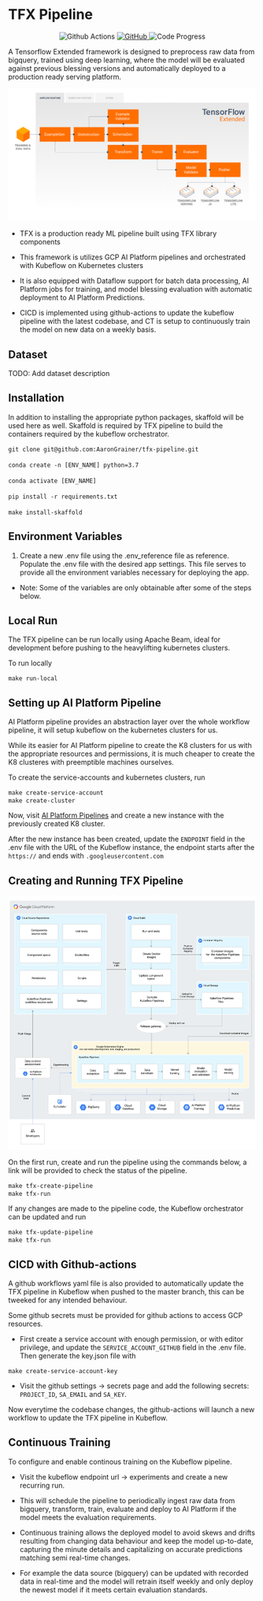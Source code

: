 # TFX Pipeline

<p align="center">
  <a>
    <img alt="Github Actions" src="https://github.com/AaronGrainer/tfx-kubeflow-pipeline/workflows/.github/workflows/tfx-pipeline.yaml/badge.svg">
  </a>
  <a href="https://github.com/aarongrainer/tfx-kubeflow-pipeline/blob/master/LICENSE">
    <img alt="GitHub" src="https://img.shields.io/github/license/aarongrainer/tfx-kubeflow-pipeline?color=blue">
  </a>
  <a>
    <img alt="Code Progress" src="https://img.shields.io/badge/Code-In%20Progress-yellow">
  </a>
</p>

A Tensorflow Extended framework is designed to preprocess raw data from bigquery, trained using deep learning, where the model will be evaluated against previous blessing versions and automatically deployed to a production ready serving platform.

![](docs/tensorflow-extended.png)

* TFX is a production ready ML pipeline built using TFX library components

* This framework is utilizes GCP AI Platform pipelines and orchestrated with Kubeflow on Kubernetes clusters 

* It is also equipped with Dataflow support for batch data processing, AI Platform jobs for training, and model blessing evaluation with automatic deployment to AI Platform Predictions.

* CICD is implemented using github-actions to update the kubeflow pipeline with the latest codebase, and CT is setup to continuously train the model on new data on a weekly basis.

## Dataset

TODO: Add dataset description

## Installation

In addition to installing the appropriate python packages, skaffold will be used here as well. Skaffold is required by TFX pipeline to build the containers required by the kubeflow orchestrator. 

```shell
git clone git@github.com:AaronGrainer/tfx-pipeline.git

conda create -n [ENV_NAME] python=3.7

conda activate [ENV_NAME]

pip install -r requirements.txt

make install-skaffold
```

## Environment Variables

1. Create a new .env file using the .env_reference file as reference. Populate the .env file with the desired app settings. This file serves to provide all the environment variables necessary for deploying the app.

* Note: Some of the variables are only obtainable after some of the steps below.

## Local Run

The TFX pipeline can be run locally using Apache Beam, ideal for development before pushing to the heavylifting kubernetes clusters. 

To run locally

```shell
make run-local
```

## Setting up AI Platform Pipeline

AI Platform pipeline provides an abstraction layer over the whole workflow pipeline, it will setup kubeflow on the kubernetes clusters for us. 

While its easier for AI Platform pipeline to create the K8 clusters for us with the appropriate resources and permissions, it is much cheaper to create the K8 clusteres with preemptible machines ourselves.

To create the service-accounts and kubernetes clusters, run

```shell
make create-service-account
make create-cluster
```

Now, visit [AI Platform Pipelines](https://console.cloud.google.com/ai-platform/pipelines) and create a new instance with the previously created K8 cluster.

After the new instance has been created, update the `ENDPOINT` field in the .env file with the URL of the Kubeflow instance, the endpoint starts after the `https://` and ends with `.googleusercontent.com`

## Creating and Running TFX Pipeline

![](docs/kubeflow-pipeline.svg)

On the first run, create and run the pipeline using the commands below, a link will be provided to check the status of the pipeline.

```shell
make tfx-create-pipeline
make tfx-run
```

If any changes are made to the pipeline code, the Kubeflow orchestrator can be updated and run

```shell
make tfx-update-pipeline
make tfx-run
```

## CICD with Github-actions

A github workflows yaml file is also provided to automatically update the TFX pipeline in Kubeflow when pushed to the master branch, this can be tweeked for any intended behaviour.

Some github secrets must be provided for github actions to access GCP resources.

* First create a service account with enough permission, or with editor privilege, and update the `SERVICE_ACCOUNT_GITHUB` field in the .env file. Then generate the key.json file with

```shell
make create-service-account-key
```

* Visit the github settings -> secrets page and add the following secrets: `PROJECT_ID`, `SA_EMAIL` and `SA_KEY`.

Now everytime the codebase changes, the github-actions will launch a new workflow to update the TFX pipeline in Kubeflow.

## Continuous Training

To configure and enable continous training on the Kubeflow pipeline. 

* Visit the kubeflow endpoint url -> experiments and create a new recurring run.

* This will schedule the pipeline to periodically ingest raw data from bigquery, transform, train, evaluate and deploy to AI Platform if the model meets the evaluation requirements.

* Continuous training allows the deployed model to avoid skews and drifts resulting from changing data behaviour and keep the model up-to-date, capturing the minute details and capitalizing on accurate predictions matching semi real-time changes. 

* For example the data source (bigquery) can be updated with recorded data in real-time and the model will retrain itself weekly and only deploy the newest model if it meets certain evaluation standards. 




